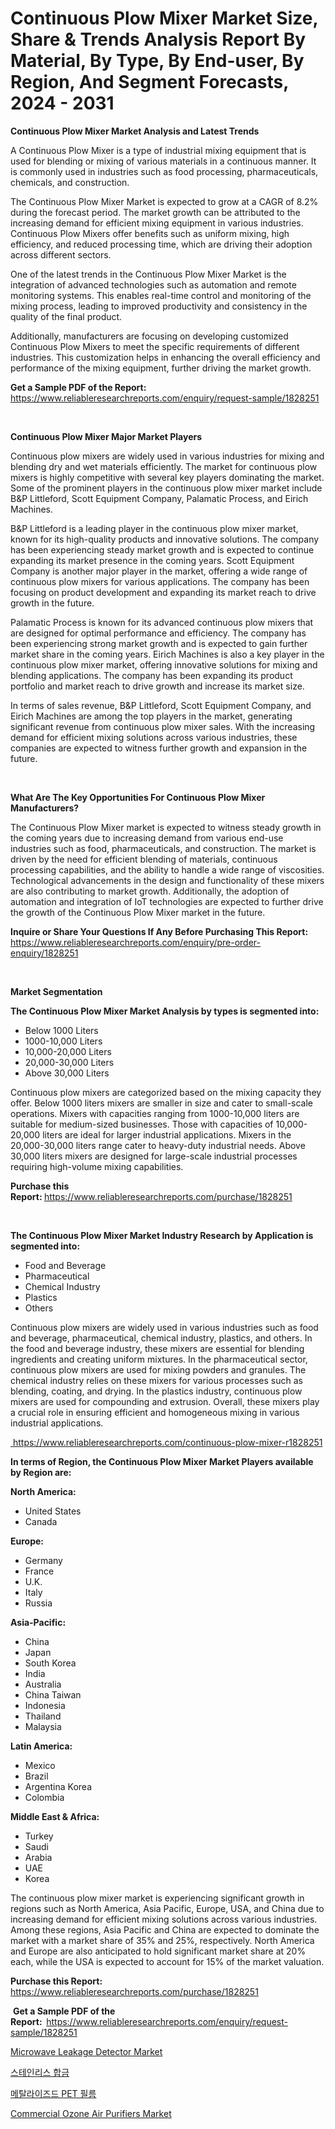 <p><h1>Continuous Plow Mixer Market Size, Share & Trends Analysis Report By Material, By Type, By End-user, By Region, And Segment Forecasts, 2024 - 2031</h1></p><p><strong>Continuous Plow Mixer Market Analysis and Latest Trends</strong></p>
<p><p>A Continuous Plow Mixer is a type of industrial mixing equipment that is used for blending or mixing of various materials in a continuous manner. It is commonly used in industries such as food processing, pharmaceuticals, chemicals, and construction.</p><p>The Continuous Plow Mixer Market is expected to grow at a CAGR of 8.2% during the forecast period. The market growth can be attributed to the increasing demand for efficient mixing equipment in various industries. Continuous Plow Mixers offer benefits such as uniform mixing, high efficiency, and reduced processing time, which are driving their adoption across different sectors.</p><p>One of the latest trends in the Continuous Plow Mixer Market is the integration of advanced technologies such as automation and remote monitoring systems. This enables real-time control and monitoring of the mixing process, leading to improved productivity and consistency in the quality of the final product.</p><p>Additionally, manufacturers are focusing on developing customized Continuous Plow Mixers to meet the specific requirements of different industries. This customization helps in enhancing the overall efficiency and performance of the mixing equipment, further driving the market growth.</p></p>
<p><strong>Get a Sample PDF of the Report:&nbsp;</strong> <a href="https://www.reliableresearchreports.com/enquiry/request-sample/1828251">https://www.reliableresearchreports.com/enquiry/request-sample/1828251</a></p>
<p>&nbsp;</p>
<p><strong>Continuous Plow Mixer Major Market Players</strong></p>
<p><p>Continuous plow mixers are widely used in various industries for mixing and blending dry and wet materials efficiently. The market for continuous plow mixers is highly competitive with several key players dominating the market. Some of the prominent players in the continuous plow mixer market include B&P Littleford, Scott Equipment Company, Palamatic Process, and Eirich Machines.</p><p>B&P Littleford is a leading player in the continuous plow mixer market, known for its high-quality products and innovative solutions. The company has been experiencing steady market growth and is expected to continue expanding its market presence in the coming years. Scott Equipment Company is another major player in the market, offering a wide range of continuous plow mixers for various applications. The company has been focusing on product development and expanding its market reach to drive growth in the future.</p><p>Palamatic Process is known for its advanced continuous plow mixers that are designed for optimal performance and efficiency. The company has been experiencing strong market growth and is expected to gain further market share in the coming years. Eirich Machines is also a key player in the continuous plow mixer market, offering innovative solutions for mixing and blending applications. The company has been expanding its product portfolio and market reach to drive growth and increase its market size.</p><p>In terms of sales revenue, B&P Littleford, Scott Equipment Company, and Eirich Machines are among the top players in the market, generating significant revenue from continuous plow mixer sales. With the increasing demand for efficient mixing solutions across various industries, these companies are expected to witness further growth and expansion in the future.</p></p>
<p>&nbsp;</p>
<p><strong>What Are The Key Opportunities For Continuous Plow Mixer Manufacturers?</strong></p>
<p><p>The Continuous Plow Mixer market is expected to witness steady growth in the coming years due to increasing demand from various end-use industries such as food, pharmaceuticals, and construction. The market is driven by the need for efficient blending of materials, continuous processing capabilities, and the ability to handle a wide range of viscosities. Technological advancements in the design and functionality of these mixers are also contributing to market growth. Additionally, the adoption of automation and integration of IoT technologies are expected to further drive the growth of the Continuous Plow Mixer market in the future.</p></p>
<p><strong>Inquire or Share Your Questions If Any Before Purchasing This Report:</strong> <a href="https://www.reliableresearchreports.com/enquiry/pre-order-enquiry/1828251">https://www.reliableresearchreports.com/enquiry/pre-order-enquiry/1828251</a></p>
<p>&nbsp;</p>
<p><strong>Market Segmentation</strong></p>
<p><strong>The Continuous Plow Mixer Market Analysis by types is segmented into:</strong></p>
<p><ul><li>Below 1000 Liters</li><li>1000-10,000 Liters</li><li>10,000-20,000 Liters</li><li>20,000-30,000 Liters</li><li>Above 30,000 Liters</li></ul></p>
<p><p>Continuous plow mixers are categorized based on the mixing capacity they offer. Below 1000 liters mixers are smaller in size and cater to small-scale operations. Mixers with capacities ranging from 1000-10,000 liters are suitable for medium-sized businesses. Those with capacities of 10,000-20,000 liters are ideal for larger industrial applications. Mixers in the 20,000-30,000 liters range cater to heavy-duty industrial needs. Above 30,000 liters mixers are designed for large-scale industrial processes requiring high-volume mixing capabilities.</p></p>
<p><strong>Purchase this Report:&nbsp;</strong><a href="https://www.reliableresearchreports.com/purchase/1828251">https://www.reliableresearchreports.com/purchase/1828251</a></p>
<p>&nbsp;</p>
<p><strong>The Continuous Plow Mixer Market Industry Research by Application is segmented into:</strong></p>
<p><ul><li>Food and Beverage</li><li>Pharmaceutical</li><li>Chemical Industry</li><li>Plastics</li><li>Others</li></ul></p>
<p><p>Continuous plow mixers are widely used in various industries such as food and beverage, pharmaceutical, chemical industry, plastics, and others. In the food and beverage industry, these mixers are essential for blending ingredients and creating uniform mixtures. In the pharmaceutical sector, continuous plow mixers are used for mixing powders and granules. The chemical industry relies on these mixers for various processes such as blending, coating, and drying. In the plastics industry, continuous plow mixers are used for compounding and extrusion. Overall, these mixers play a crucial role in ensuring efficient and homogeneous mixing in various industrial applications.</p></p>
<p><a href="https://www.reliableresearchreports.com/continuous-plow-mixer-r1828251">&nbsp;https://www.reliableresearchreports.com/continuous-plow-mixer-r1828251</a></p>
<p><strong>In terms of Region, the Continuous Plow Mixer Market Players available by Region are:</strong></p>
<p>
    <p> <strong> North America: </strong>
        <ul>
            <li>United States</li>
            <li>Canada</li>
        </ul>
        </p> 
    <p> <strong> Europe: </strong>
        <ul>
            <li>Germany</li>
            <li>France</li>
            <li>U.K.</li>
            <li>Italy</li>
            <li>Russia</li>
        </ul>
        </p> 
    <p> <strong> Asia-Pacific: </strong>
        <ul>
            <li>China</li>
            <li>Japan</li>
            <li>South Korea</li>
            <li>India</li>
            <li>Australia</li>
            <li>China Taiwan</li>
            <li>Indonesia</li>
            <li>Thailand</li>
            <li>Malaysia</li>
        </ul>
        </p> 
    <p> <strong> Latin America: </strong>
        <ul>
            <li>Mexico</li>
            <li>Brazil</li>
            <li>Argentina Korea</li>
            <li>Colombia</li>
        </ul>
        </p> 
    <p> <strong> Middle East & Africa: </strong>
        <ul>
            <li>Turkey</li>
            <li>Saudi</li>
            <li>Arabia</li>
            <li>UAE</li>
            <li>Korea</li>
        </ul>
    </p>
    </p>
<p><p>The continuous plow mixer market is experiencing significant growth in regions such as North America, Asia Pacific, Europe, USA, and China due to increasing demand for efficient mixing solutions across various industries. Among these regions, Asia Pacific and China are expected to dominate the market with a market share of 35% and 25%, respectively. North America and Europe are also anticipated to hold significant market share at 20% each, while the USA is expected to account for 15% of the market valuation.</p></p>
<p><strong>Purchase this Report: </strong><a href="https://www.reliableresearchreports.com/purchase/1828251">https://www.reliableresearchreports.com/purchase/1828251</a></p>
<p>&nbsp;<strong>Get a Sample PDF of the Report:&nbsp;&nbsp;</strong><a href="https://www.reliableresearchreports.com/enquiry/request-sample/1828251">https://www.reliableresearchreports.com/enquiry/request-sample/1828251</a></p>
<p><strong></strong></p>
<p><p><a href="https://github.com/derrinmiltonellis35gcl/Market-Research-Report-List-3/blob/main/microwave-leakage-detector-market.md">Microwave Leakage Detector Market</a></p><p><a href="https://github.com/GabrielBlanda5656/Market-Research-Report-List-2/blob/main/1394306175981.md">스테인리스 합금</a></p><p><a href="https://github.com/rick7624/Market-Research-Report-List-2/blob/main/2209732175982.md">메탈라이즈드 PET 필름</a></p><p><a href="https://github.com/Chiragrp22/Market-Research-Report-List-5/blob/main/commercial-ozone-air-purifiers-market.md">Commercial Ozone Air Purifiers Market</a></p></p>